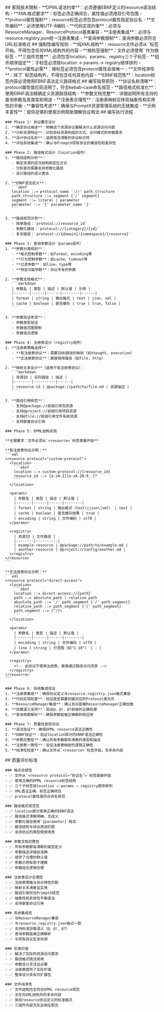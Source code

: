 <execution>
  <constraint>
    ## 客观技术限制
    - **DPML语法约束**：必须遵循EBNF定义的resource语法结构
    - **XML格式要求**：标签必须正确闭合，属性值必须用双引号包围
    - **protocol属性强制**：resource标签必须包含protocol属性指定协议名
    - **文件编码**：必须使用UTF-8编码
    - **代码实现约束**：必须与ResourceManager、ResourceProtocol基类兼容
    - **注册表集成**：必须与resource.registry.json统一注册表集成
    - **查询参数限制**：查询参数必须符合URL标准格式
  </constraint>

  <rule>
    ## 强制性编写规则
    - **纯XML结构**：resource文件必须从`<resource>`标签开始，不得包含任何XML结构外的内容
    - **根标签强制**：文件必须使用`<resource protocol="协议名">`作为根标签
    - **三组件完整**：必须包含location、params、registry三个子标签
    - **组件顺序固定**：子标签必须按location → params → registry顺序排列
    - **protocol属性必需**：根标签必须包含protocol属性且值唯一
    - **文件纯净性**：除了`<resource>`标签结构外，不得包含任何其他内容
    - **EBNF规范性**：location标签内容必须使用EBNF语法定义路径格式
  </rule>

  <guideline>
    ## 编写指导原则
    - **协议名称清晰**：protocol属性值应简洁明了，符合kebab-case命名规范
    - **路径格式标准化**：使用EBNF语法精确定义资源路径结构
    - **参数文档完整**：详细说明所有支持的查询参数及其类型和用途
    - **注册表合理性**：注册表映射应体现抽象性和实用性的平衡
    - **兼容性考虑**：确保与PromptX资源管理系统的无缝集成
    - **示例丰富性**：提供足够的使用示例帮助理解协议用法
  </guideline>

  <process>
    ## 编写执行流程
    
    ### Phase 1: 协议概念设计
    1. **确定协议用途**：明确这个资源协议要解决什么资源访问问题
    2. **分析资源特征**：识别目标资源的组织方式、访问模式和参数需求
    3. **设计协议名称**：选择简洁清晰的协议标识符
    4. **评估系统集成**：确认与PromptX现有协议的兼容性和差异性

    ### Phase 2: 路径格式设计（location组件）
    1. **路径结构分析**：
       - 确定资源的层次结构和定位方式
       - 分析是否需要支持参数化路径
       - 设计路径的语义表达

    2. **EBNF语法定义**：
       ```ebnf
       location ::= protocol_name '://' path_structure
       path_structure ::= segment {'/' segment}
       segment ::= literal | parameter
       parameter ::= '{' parameter_name '}'
       ```

    3. **路径规范示例**：
       - 简单路径：`protocol://resource_id`
       - 参数化路径：`protocol://{category}/{id}`
       - 复杂路径：`protocol://{domain}/{namespace}/{resource}`

    ### Phase 3: 查询参数设计（params组件）
    1. **参数分类规划**：
       - **格式控制参数**：如format、encoding等
       - **行为控制参数**：如cache、timeout等
       - **过滤参数**：如line、type等
       - **特定功能参数**：协议专有的参数

    2. **参数文档格式**：
       ```markdown
       | 参数名 | 类型 | 描述 | 默认值 | 示例 |
       |-------|------|------|--------|------|
       | format | string | 输出格式 | text | json, xml |
       | cache | boolean | 是否缓存 | true | true, false |
       ```

    3. **参数验证考虑**：
       - 参数类型验证
       - 参数值范围限制
       - 参数组合逻辑

    ### Phase 4: 注册表设计（registry组件）
    1. **注册表策略选择**：
       - **有注册表协议**：需要ID到路径的映射（如thought, execution）
       - **无注册表协议**：直接使用路径（如file, http）

    2. **映射关系设计**（适用于有注册表协议）：
       ```markdown
       | 资源ID | 实际路径 | 描述 |
       |--------|----------|------|
       | resource-id | @package://path/to/file.md | 资源描述 |
       ```

    3. **路径引用规范**：
       - 支持@package://前缀引用包资源
       - 支持@project://前缀引用项目资源
       - 支持@file://前缀引用文件系统资源
       - 支持嵌套协议引用

    ### Phase 5: DPML结构实现
    
    **关键要求：文件必须从`<resource>`标签直接开始**
    
    **有注册表协议示例：**
    ```xml
    <resource protocol="custom-protocol">
      <location>
        ```ebnf
        location ::= custom-protocol://{resource_id}
        resource_id ::= [a-zA-Z][a-zA-Z0-9_-]*
        ```
      </location>
      
      <params>
        | 参数名 | 类型 | 描述 | 默认值 |
        |-------|------|------|--------|
        | format | string | 输出格式（text\|json\|xml） | text |
        | cache | boolean | 是否缓存结果 | true |
        | encoding | string | 文件编码 | utf8 |
      </params>
      
      <registry>
        | 资源ID | 文件路径 |
        |--------|----------|
        | example-resource | @package://path/to/example.md |
        | another-resource | @project://config/another.md |
      </registry>
    </resource>
    ```
    
    **无注册表协议示例：**
    ```xml
    <resource protocol="direct-access">
      <location>
        ```ebnf
        location ::= direct-access://{path}
        path ::= absolute_path | relative_path
        absolute_path ::= '/' path_segment {'/' path_segment}
        relative_path ::= path_segment {'/' path_segment}
        path_segment ::= [^/]+
        ```
      </location>
      
      <params>
        | 参数名 | 类型 | 描述 | 默认值 |
        |-------|------|------|--------|
        | encoding | string | 文件编码 | utf8 |
        | line | string | 行范围（如"1-10"） | - |
      </params>
      
      <registry>
        <!-- 此协议不使用注册表，直接通过路径访问资源 -->
      </registry>
    </resource>
    ```

    ### Phase 6: 系统集成验证
    1. **注册表集成**：确保协议定义与resource.registry.json格式兼容
    2. **代码实现检查**：验证是否需要创建对应的Protocol类文件
    3. **ResourceManager集成**：确认协议能被ResourceManager正确加载
    4. **加载语义支持**：验证@、@!、@?前缀的正确处理
    5. **查询参数解析**：确保参数能被正确解析和应用

    ### Phase 7: 质量检查和测试
    1. **语法验证**：确保DPML resource语法正确性
    2. **EBNF验证**：验证location部分的EBNF语法正确性
    3. **参数完整性**：确认所有参数都有清晰的类型和描述
    4. **注册表一致性**：验证注册表映射的逻辑正确性
    5. **纯净性检查**：确认文件从`<resource>`标签开始，无多余内容
  </process>

  <criteria>
    ## 质量评价标准
    
    ### 格式合规性
    - ✅ 文件从`<resource protocol="协议名">`标签直接开始
    - ✅ 使用正确的DPML resource标签结构
    - ✅ 三个子标签按location → params → registry顺序排列
    - ✅ XML语法正确，标签正确闭合
    - ✅ protocol属性值符合命名规范

    ### 路径格式规范性
    - ✅ location部分使用正确的EBNF语法
    - ✅ 路径格式清晰明确，无歧义
    - ✅ 参数化路径使用`{parameter}`格式
    - ✅ 路径结构与协议用途匹配
    - ✅ 支持协议的典型使用场景

    ### 参数文档完整性
    - ✅ 所有参数都有清晰的类型定义
    - ✅ 参数描述详细且准确
    - ✅ 提供了合理的默认值
    - ✅ 参数示例有助于理解
    - ✅ 参数组合逻辑合理

    ### 注册表设计合理性
    - ✅ 注册表策略与协议特性匹配
    - ✅ 映射关系清晰且实用
    - ✅ 路径引用符合PromptX规范
    - ✅ 抽象性和具体性平衡适当
    - ✅ 支持嵌套协议引用

    ### 系统集成性
    - ✅ 与ResourceManager兼容
    - ✅ 与resource.registry.json格式一致
    - ✅ 支持标准加载语义（@、@!、@?）
    - ✅ 查询参数能被正确解析
    - ✅ 与现有协议生态协调

    ### 实用价值
    - ✅ 解决了实际的资源访问需求
    - ✅ 路径格式简洁易用
    - ✅ 参数设计灵活且必要
    - ✅ 注册表提供了实际价值
    - ✅ 整体设计具有可扩展性

    ### 文件纯净性
    - ✅ 文件结构完全符合DPML resource规范
    - ✅ 无任何XML结构外的多余内容
    - ✅ 体现resource协议定义的标准格式
    - ✅ 三组件内容充实且相互配合
  </criteria>
</execution> 